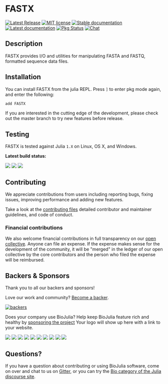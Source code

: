 # FASTX

[![Latest Release](https://img.shields.io/github/release/BioJulia/FASTX.jl.svg)](https://github.com/BioJulia/FASTX.jl/releases/latest)
[![MIT license](https://img.shields.io/badge/license-MIT-green.svg)](https://github.com/BioJulia/FASTX.jl/blob/master/LICENSE) 
[![Stable documentation](https://img.shields.io/badge/docs-stable-blue.svg)](https://biojulia.github.io/FASTX.jl/stable)
[![Latest documentation](https://img.shields.io/badge/docs-latest-blue.svg)](https://biojulia.github.io/FASTX.jl/latest/)
[![Pkg Status](https://www.repostatus.org/badges/latest/active.svg)](https://www.repostatus.org/#active)
[![Chat](https://img.shields.io/gitter/room/BioJulia/FASTX.svg)](https://gitter.im/BioJulia/FASTX.jl)


## Description

FASTX provides I/O and utilities for manipulating FASTA and FASTQ, formatted
sequence data files.


## Installation

You can install FASTX from the julia REPL.
Press `]` to enter pkg mode again, and enter the following:

```julia
add FASTX
```

If you are interested in the cutting edge of the development, please check out
the master branch to try new features before release.


## Testing

FASTX is tested against Julia `1.X` on Linux, OS X, and Windows.

**Latest build status:**

[![](https://travis-ci.com/BioJulia/FASTX.jl.svg?branch=master)](https://travis-ci.com/BioJulia/FASTX.jl)
[![](https://ci.appveyor.com/api/projects/status/jcluuycn0763hnea/branch/master?svg=true)](https://ci.appveyor.com/project/BenJWard/fastx-jl/branch/master)
[![](https://codecov.io/gh/BioJulia/FASTX.jl/branch/master/graph/badge.svg)](https://codecov.io/gh/BioJulia/FASTX.jl)


## Contributing

We appreciate contributions from users including reporting bugs, fixing
issues, improving performance and adding new features.

Take a look at the [contributing files](https://github.com/BioJulia/Contributing)
detailed contributor and maintainer guidelines, and code of conduct.


### Financial contributions

We also welcome financial contributions in full transparency on our
[open collective](https://opencollective.com/biojulia).
Anyone can file an expense. If the expense makes sense for the development
of the community, it will be "merged" in the ledger of our open collective by
the core contributors and the person who filed the expense will be reimbursed.


## Backers & Sponsors

Thank you to all our backers and sponsors!

Love our work and community? [Become a backer](https://opencollective.com/biojulia#backer).

[![backers](https://opencollective.com/biojulia/backers.svg?width=890)](https://opencollective.com/biojulia#backers)

Does your company use BioJulia? Help keep BioJulia feature rich and healthy by
[sponsoring the project](https://opencollective.com/biojulia#sponsor)
Your logo will show up here with a link to your website.

[![](https://opencollective.com/biojulia/sponsor/0/avatar.svg)](https://opencollective.com/biojulia/sponsor/0/website)
[![](https://opencollective.com/biojulia/sponsor/1/avatar.svg)](https://opencollective.com/biojulia/sponsor/1/website)
[![](https://opencollective.com/biojulia/sponsor/2/avatar.svg)](https://opencollective.com/biojulia/sponsor/2/website)
[![](https://opencollective.com/biojulia/sponsor/3/avatar.svg)](https://opencollective.com/biojulia/sponsor/3/website)
[![](https://opencollective.com/biojulia/sponsor/4/avatar.svg)](https://opencollective.com/biojulia/sponsor/4/website)
[![](https://opencollective.com/biojulia/sponsor/5/avatar.svg)](https://opencollective.com/biojulia/sponsor/5/website)
[![](https://opencollective.com/biojulia/sponsor/6/avatar.svg)](https://opencollective.com/biojulia/sponsor/6/website)
[![](https://opencollective.com/biojulia/sponsor/7/avatar.svg)](https://opencollective.com/biojulia/sponsor/7/website)
[![](https://opencollective.com/biojulia/sponsor/8/avatar.svg)](https://opencollective.com/biojulia/sponsor/8/website)
[![](https://opencollective.com/biojulia/sponsor/9/avatar.svg)](https://opencollective.com/biojulia/sponsor/9/website)


## Questions?

If you have a question about contributing or using BioJulia software, come
on over and chat to us on [Gitter](https://gitter.im/BioJulia/General), or you can try the
[Bio category of the Julia discourse site](https://discourse.julialang.org/c/domain/bio).